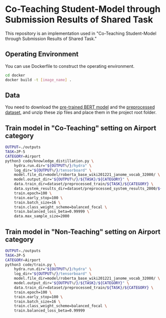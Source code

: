 # Co-Teaching Student-Model through Submission Results of Shared Task
This repository is an implementation used in "Co-Teaching Student-Model through Submission Results of Shared Task."  

## Operating Environment

You can use Dockerfile to construct the operating environment.

```sh
cd docker
docker build -t [image_name] .
```

## Data

You need to download the [pre-trained BERT model]() and the [preprocessed dataset](), and unzip these zip files and place them in the project root folder.

## Train model in "Co-Teaching" setting on Airport category

```sh
OUTPUT=./outputs
TASK=JP-5
CATEGORY=Airport
python3 code/knowledge_distillation.py \
    hydra.run.dir="${OUTPUT%/}/hydra" \
    log_dir="${OUTPUT%/}/tensorboard" \
    model.file_dir=model/roberta_base_wiki201221_janome_vocab_32000/ \
    model.output_dir="${OUTPUT%/}/${TASK}/${CATEGORY}" \
    data.train_dir=dataset/preprocessed_train/${TASK}/${CATEGORY} \
    data.system_results_dir=dataset/preprocessed_system_results_2000/${TASK}/${CATEGORY} \
    train.epoch=100 \
    train.early_stop=100 \
    train.batch_size=16 \
    train.class_weight_scheme=balanced_focal \
    train.balanced_loss_beta=0.99999 \
    data.max_sample_size=2000
```
## Train model in "Non-Teaching" setting on Airport category

```sh
OUTPUT=./outputs
TASK=JP-5
CATEGORY=Airport
python3 code/train.py \
    hydra.run.dir="${OUTPUT%/}/hydra" \
    log_dir="${OUTPUT%/}/tensorboard" \
    model.file_dir=model/roberta_base_wiki201221_janome_vocab_32000/ \
    model.output_dir="${OUTPUT%/}/${TASK}/${CATEGORY}" \
    data.train_dir=dataset/preprocessed_train/${TASK}/${CATEGORY} \
    train.epoch=100 \
    train.early_stop=100 \
    train.batch_size=16 \
    train.class_weight_scheme=balanced_focal \
    train.balanced_loss_beta=0.99999
```
